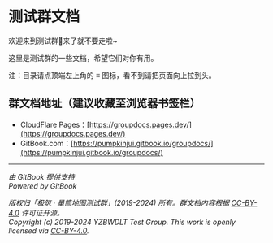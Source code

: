 # 测试群文档

欢迎来到测试群👋来了就不要走啦~

这里是测试群的一些文档，希望它们对你有用。

注：目录请点顶端左上角的 ≡ 图标，看不到请把页面向上拉到头。

## 群文档地址（建议收藏至浏览器书签栏）

- CloudFlare Pages：[https://groupdocs.pages.dev/](https://groupdocs.pages.dev/)
- GitBook.com：[https://pumpkinjui.gitbook.io/groupdocs/](https://pumpkinjui.gitbook.io/groupdocs/)

---

*由 GitBook 提供支持*  
*Powered by GitBook*

*版权归「极筑 · 量筒地图测试群」(2019-2024) 所有。群文档内容根据 [CC-BY-4.0](https://github.com/PumpkinJui/groupdocs/blob/main/LICENSE) 许可证开源。*  
*Copyright (c) 2019-2024 YZBWDLT Test Group. This work is openly licensed via [CC-BY-4.0](https://github.com/PumpkinJui/groupdocs/blob/main/LICENSE).*